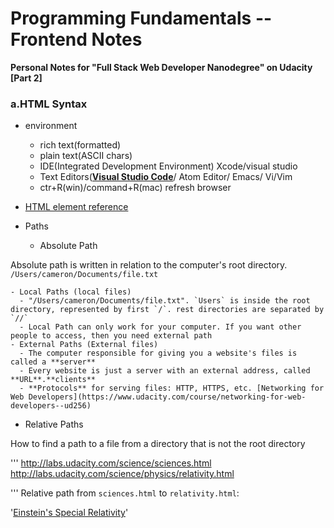 # Programming Fundamentals -- Frontend Notes

**Personal Notes for "Full Stack Web Developer Nanodegree" on Udacity [Part 2]**

### a.HTML Syntax
  
- environment
  - rich text(formatted)
  - plain text(ASCII chars)
  - IDE(Integrated Development Environment) Xcode/visual studio
  - Text Editors([**Visual Studio Code**](https://code.visualstudio.com)/ Atom Editor/ Emacs/ Vi/Vim
  - ctr+R(win)/command+R(mac) refresh browser


- [HTML element reference](https://developer.mozilla.org/en-US/docs/Web/HTML/Element)

- Paths

  - Absolute Path

Absolute path is written in relation to the computer's root directory. `/Users/cameron/Documents/file.txt`

    - Local Paths (local files)
      - "/Users/cameron/Documents/file.txt". `Users` is inside the root directory, represented by first `/`. rest directories are separated by `//`
      - Local Path can only work for your computer. If you want other people to access, then you need external path
    - External Paths (External files)
      - The computer responsible for giving you a website's files is called a **server**
      - Every website is just a server with an external address, called **URL**.**clients**
      - **Protocols** for serving files: HTTP, HTTPS, etc. [Networking for Web Developers](https://www.udacity.com/course/networking-for-web-developers--ud256)
  - Relative Paths

How to find a path to a file from a directory that is not the root directory

''' 
http://labs.udacity.com/science/sciences.html
http://labs.udacity.com/science/physics/relativity.html

'''
Relative path from `sciences.html` to `relativity.html`:

'<a href="physics/relativity.html">Einstein's Special Relativity</a>'
